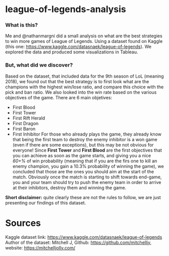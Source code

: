 # league-of-legends-analysis
### What is this?
Me and @nathanmargni did a small analysis on what are the best strategies to win more games of League of Legends. Using a dataset found on Kaggle (this one: https://www.kaggle.com/datasnaek/league-of-legends). We explored the data and produced some visualizations in Tableau.

### But, what did we discover?
Based on the dataset, that included data for the 9th season of LoL (meaning 2018), we found out that the best strategy is to first look what are the champions with the highest win/lose ratio, and compare this choice with the pick and ban ratio. We also looked into the win rate based on the various objectives of the game.
There are 6 main objetives:
* First Blood
* First Tower
* First Rift Herald
* First Dragon
* First Baron
* First Inhibitor
For those who already plays the game, they already know that being the first team to destroy the enemy inhibitor is a won game (even if there are some exceptions), but this may be not obvious for everyone!
Since **First Tower** and **First Blood** are the first objectives that you can achieve as soon as the game starts, and giving you a nice *60+%* of win probability (meaning that if you are the firs one to kill an enemy champion, you gain a 10.3% probability of winning the game), we concluded that those are the ones you should aim at the start of the match. 
Obviously once the match is starting to shift towards end-game, you and your team should try to push the enemy team in order to arrive at their inhibitors, destroy them and winning the game.

**Short disclaimer:** quite clearly these are not the rules to follow, we are just presenting our findings of this dataset.

# Sources
Kaggle dataset link: https://www.kaggle.com/datasnaek/league-of-legends
Author of the dataset: Mitchell J, Github: https://github.com/mitchelljy, website: https://mitchelljolly.com/
